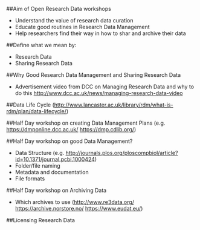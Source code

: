 ##Aim of Open Research Data workshops
- Understand the value of research data curation
- Educate good routines in Research Data Management
- Help researchers find their way in how to shar and archive their data

##Define what we mean by:
- Research Data
- Sharing Research Data

##Why Good Research Data Management and Sharing Research Data
- Advertisement video from DCC on Managing Research Data and why to do this http://www.dcc.ac.uk/news/managing-research-data-video

##Data Life Cycle (http://www.lancaster.ac.uk/library/rdm/what-is-rdm/plan/data-lifecycle/)

##Half Day workshop on creating Data Management Plans (e.g. https://dmponline.dcc.ac.uk/ https://dmp.cdlib.org/)

##Half Day workshop on good Data Management?
- Data Structure (e.g. http://journals.plos.org/ploscompbiol/article?id=10.1371/journal.pcbi.1000424)
- Folder/file naming
- Metadata and documentation
- File formats

##Half Day workshop on Archiving Data
- Which archives to use (http://www.re3data.org/ https://archive.norstore.no/ https://www.eudat.eu/)

##Licensing Research Data 
